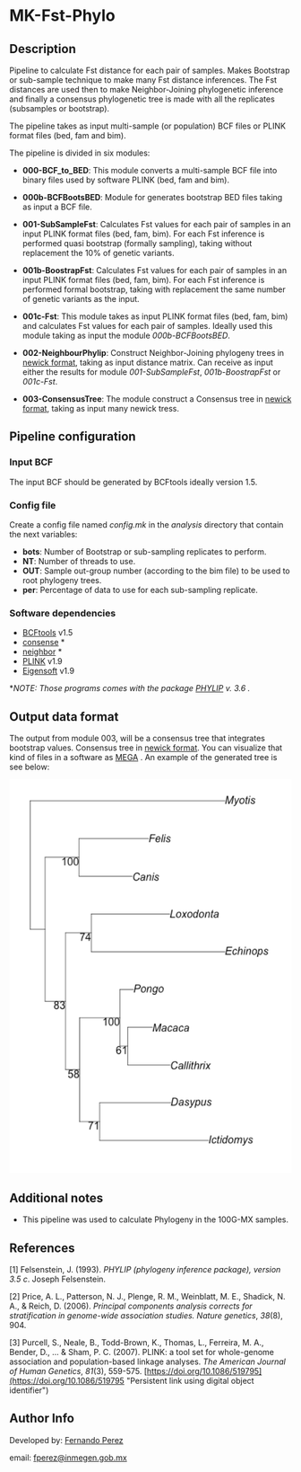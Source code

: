 # MK-Fst-Phylo

## Description

Pipeline to calculate Fst distance for each pair of samples. Makes Bootstrap or sub-sample technique to make many Fst distance inferences. The Fst distances are used then to make Neighbor-Joining phylogenetic inference and finally a consensus phylogenetic tree is made with all the replicates (subsamples or bootstrap).

The pipeline takes as input multi-sample (or population) BCF files or PLINK format files (bed, fam and bim).

The pipeline is divided in six modules:

 - **000-BCF_to_BED**: This module converts a multi-sample BCF file into binary files used by software PLINK (bed, fam and bim).
 
 - **000b-BCFBootsBED**: Module for generates bootstrap BED files  taking as input a BCF file.
 
 - **001-SubSampleFst**:  Calculates Fst values for each pair of samples in an input PLINK format files (bed, fam, bim). For each Fst inference is performed quasi bootstrap (formally sampling), taking without replacement the 10% of genetic variants.
 
 - **001b-BoostrapFst**: Calculates Fst values for each pair of samples in an input PLINK format files (bed, fam, bim). For each Fst inference is performed formal bootstrap, taking with replacement the same number of genetic variants as the input.
 
 - **001c-Fst**: This module takes as input PLINK format files (bed, fam, bim) and calculates Fst values for each pair of samples. Ideally used this module taking as input the module *000b-BCFBootsBED*.
 
 - **002-NeighbourPhylip**: Construct Neighbor-Joining phylogeny trees in  [newick format](http://evolution.genetics.washington.edu/phylip/newicktree.html), taking as input distance matrix. Can receive as input either the results for module *001-SubSampleFst*, *001b-BoostrapFst* or *001c-Fst*.
 
 - **003-ConsensusTree**: The module construct a Consensus tree in [newick format](http://evolution.genetics.washington.edu/phylip/newicktree.html), taking as input many newick tress.
 

## Pipeline configuration

### Input BCF

The input BCF  should  be generated by BCFtools ideally version 1.5.

### Config file

Create a config file named *config.mk* in the *analysis* directory that contain the next variables:

 - **bots**:  Number of Bootstrap or sub-sampling replicates to perform.
 - **NT**: Number of threads to use.
 - **OUT**: Sample out-group number (according to the bim file) to be used to root phylogeny trees.
 - **per**: Percentage of data to use for each sub-sampling replicate.
### Software dependencies 

- [BCFtools](https://samtools.github.io/bcftools/bcftools.html) v1.5
- [consense](http://evolution.genetics.washington.edu/phylip/doc/consense.html) *
- [neighbor](http://evolution.genetics.washington.edu/phylip/doc/neighbor.html) *
- [PLINK](http://www.cog-genomics.org/plink2) v1.9
- [Eigensoft](https://github.com/DReichLab/EIG) v1.9




**NOTE: Those programs comes with the package [PHYLIP](http://evolution.genetics.washington.edu/phylip/) v. 3.6 .*




## Output data format
The output from module 003, will be a consensus tree that integrates bootstrap values. Consensus tree in [newick format](http://evolution.genetics.washington.edu/phylip/newicktree.html). You can visualize that kind of files in a software as [MEGA](https://www.megasoftware.net/)
. An example of the generated tree is see below:

![Phylogenetic tree](https://github.com/FRPV/planets/blob/master/Tree.png)


## Additional notes

 - This pipeline was used to calculate Phylogeny in the 100G-MX samples.

## References

[1] Felsenstein, J. (1993). *_PHYLIP (phylogeny inference package), version 3.5 c_*. Joseph Felsenstein.

[2] Price, A. L., Patterson, N. J., Plenge, R. M., Weinblatt, M. E., Shadick, N. A., & Reich, D. (2006). *Principal components analysis corrects for stratification in genome-wide association studies.* _Nature genetics_, _38_(8), 904.

[3] Purcell, S., Neale, B., Todd-Brown, K., Thomas, L., Ferreira, M. A., Bender, D., ... & Sham, P. C. (2007). PLINK: a tool set for whole-genome association and population-based linkage analyses. _The American Journal of Human Genetics_, _81_(3), 559-575. [https://doi.org/10.1086/519795](https://doi.org/10.1086/519795 "Persistent link using digital object identifier")

## Author Info
Developed by: [Fernando Perez](https://www.linkedin.com/in/fernandorpv/)

email: [fperez@inmegen.gob.mx](mailto:fperez@inmegen.gob.mx)

